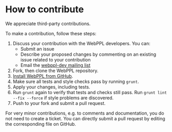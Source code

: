 # How to contribute

We appreciate third-party contributions.

To make a contribution, follow these steps:

1. Discuss your contribution with the WebPPL developers. You can:
    - Submit an issue
    - Describe your proposed changes by commenting on an existing issue related to your contribution
    - Email the [webppl-dev mailing list](https://groups.google.com/forum/#!forum/webppl-dev)
2. Fork, then clone the WebPPL repository.
3. [Install WebPPL from GitHub](http://docs.webppl.org/en/master/development/install.html).
4. Make sure all tests and style checks pass by running `grunt`.
5. Apply your changes, including tests.
6. Run `grunt` again to verify that tests and checks still pass. Run `grunt lint --fix --force` if style problems are discovered.
7. Push to your fork and submit a pull request.

For very minor contributions, e.g. to comments and documentation, you do not need to create a ticket. You can directly submit a pull request by editing the corresponding file on GitHub.
